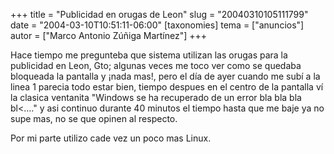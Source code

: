 +++
title = "Publicidad en orugas de Leon"
slug = "20040310105111799"
date = "2004-03-10T10:51:11-06:00"
[taxonomies]
tema = ["anuncios"]
autor = ["Marco Antonio Zúñiga Martínez"]
+++

Hace tiempo me pregunteba que sistema utilizan las orugas para la
publicidad en Leon, Gto; algunas veces me toco ver como se quedaba
bloqueada la pantalla y ¡nada mas!, pero el día de ayer cuando me subí a
la linea 1 parecia todo estar bien, tiempo despues en el centro de la
pantalla ví la clasica ventanita &quot;Windows se ha recuperado de un
error bla bla bla bl\<….&quot; y asi continuo durante 40 minutos el
tiempo hasta que me baje ya no supe mas, no se que opinen al respecto.

Por mi parte utilizo cade vez un poco mas Linux.

